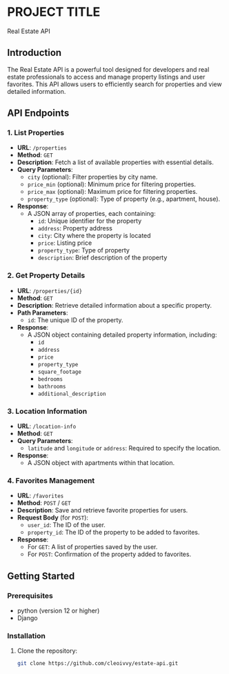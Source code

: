 # PROJECT TITLE
Real Estate API

## Introduction
The Real Estate API is a powerful tool designed for developers and real estate professionals to access and manage property listings and user favorites. This API allows users to efficiently search for properties and view detailed information.

## API Endpoints

### 1. List Properties
- **URL**: `/properties`
- **Method**: `GET`
- **Description**: Fetch a list of available properties with essential details.
- **Query Parameters**:
  - `city` (optional): Filter properties by city name.
  - `price_min` (optional): Minimum price for filtering properties.
  - `price_max` (optional): Maximum price for filtering properties.
  - `property_type` (optional): Type of property (e.g., apartment, house).
- **Response**:
  - A JSON array of properties, each containing:
    - `id`: Unique identifier for the property
    - `address`: Property address
    - `city`: City where the property is located
    - `price`: Listing price
    - `property_type`: Type of property
    - `description`: Brief description of the property

### 2. Get Property Details
- **URL**: `/properties/{id}`
- **Method**: `GET`
- **Description**: Retrieve detailed information about a specific property.
- **Path Parameters**:
  - `id`: The unique ID of the property.
- **Response**:
  - A JSON object containing detailed property information, including:
    - `id`
    - `address`
    - `price`
    - `property_type`
    - `square_footage`
    - `bedrooms`
    - `bathrooms`
    - `additional_description`

### 3. Location Information
- **URL**: `/location-info`
- **Method**: `GET`
- **Query Parameters**:
  - `latitude` and `longitude` or `address`: Required to specify the location.
- **Response**:
  - A JSON object with apartments within that location.
  

### 4. Favorites Management
- **URL**: `/favorites`
- **Method**: `POST` / `GET`
- **Description**: Save and retrieve favorite properties for users.
- **Request Body** (for `POST`):
  - `user_id`: The ID of the user.
  - `property_id`: The ID of the property to be added to favorites.
- **Response**:
  - For `GET`: A list of properties saved by the user.
  - For `POST`: Confirmation of the property added to favorites.

## Getting Started

### Prerequisites
- python (version 12 or higher)
- Django 

### Installation
1. Clone the repository:
   ```bash
   git clone https://github.com/cleoivvy/estate-api.git
